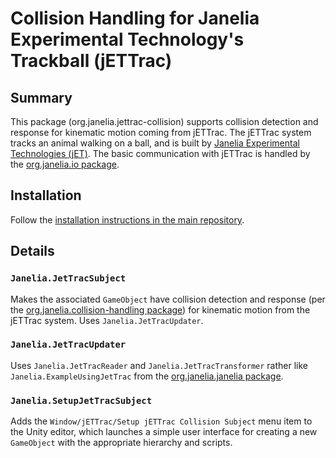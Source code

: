 # Collision Handling for Janelia Experimental Technology's Trackball (jETTrac)

## Summary

This package (org.janelia.jettrac-collision) supports collision detection and response for kinematic motion coming from jETTrac.  The jETTrac system tracks an animal walking on a ball, and is built by  [Janelia Experimental Technologies (jET)](https://www.janelia.org/support-team/janelia-experimental-technology).  The basic communication with jETTrac is handled by the [org.janelia.io package](https://github.com/JaneliaSciComp/janelia-unity-toolkit/tree/master/org.janelia.io).

## Installation

Follow the [installation instructions in the main repository](https://github.com/JaneliaSciComp/janelia-unity-toolkit/blob/master/README.md#installation).

## Details

### `Janelia.JetTracSubject`

Makes the associated `GameObject` have collision detection and response (per the [org.janelia.collision-handling package](https://github.com/JaneliaSciComp/janelia-unity-toolkit/tree/master/org.janelia.collision-handling)) for kinematic motion from the jETTrac system.  Uses `Janelia.JetTracUpdater`.

### `Janelia.JetTracUpdater`

Uses `Janelia.JetTracReader` and `Janelia.JetTracTransformer` rather like `Janelia.ExampleUsingJetTrac` from the [org.janelia.janelia package](https://github.com/JaneliaSciComp/janelia-unity-toolkit/tree/master/org.janelia.jettrac).

### `Janelia.SetupJetTracSubject`

Adds the `Window/jETTrac/Setup jETTrac Collision Subject` menu item to the Unity editor, which launches a simple user interface for creating a new `GameObject` with the appropriate hierarchy and scripts.

